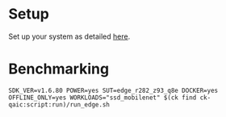 # Setup
Set up your system as detailed [here](https://github.com/krai/ck-qaic/blob/main/script/setup.docker/README.md).

# Benchmarking
```
SDK_VER=v1.6.80 POWER=yes SUT=edge_r282_z93_q8e DOCKER=yes OFFLINE_ONLY=yes WORKLOADS="ssd_mobilenet" $(ck find ck-qaic:script:run)/run_edge.sh
```
